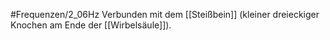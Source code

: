 #Frequenzen/2_06Hz
Verbunden mit dem [[Steißbein]] (kleiner dreieckiger Knochen am Ende der [[Wirbelsäule]]).